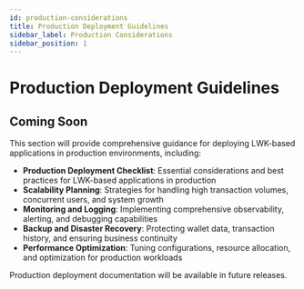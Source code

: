 ```yaml
---
id: production-considerations
title: Production Deployment Guidelines
sidebar_label: Production Considerations
sidebar_position: 1
---
```


# Production Deployment Guidelines

## Coming Soon

This section will provide comprehensive guidance for deploying LWK-based applications in production environments, including:

- **Production Deployment Checklist**: Essential considerations and best practices for LWK-based applications in production
- **Scalability Planning**: Strategies for handling high transaction volumes, concurrent users, and system growth
- **Monitoring and Logging**: Implementing comprehensive observability, alerting, and debugging capabilities
- **Backup and Disaster Recovery**: Protecting wallet data, transaction history, and ensuring business continuity
- **Performance Optimization**: Tuning configurations, resource allocation, and optimization for production workloads

Production deployment documentation will be available in future releases.
